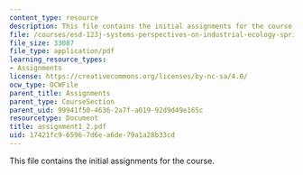 ```yaml
---
content_type: resource
description: This file contains the initial assignments for the course.
file: /courses/esd-123j-systems-perspectives-on-industrial-ecology-spring-2006/17421fc965967d6ea6de79a1a28b33cd_assignment1_2.pdf
file_size: 33087
file_type: application/pdf
learning_resource_types:
- Assignments
license: https://creativecommons.org/licenses/by-nc-sa/4.0/
ocw_type: OCWFile
parent_title: Assignments
parent_type: CourseSection
parent_uid: 99941f50-4636-2a7f-a019-92d9d49e165c
resourcetype: Document
title: assignment1_2.pdf
uid: 17421fc9-6596-7d6e-a6de-79a1a28b33cd
---
```

This file contains the initial assignments for the course.